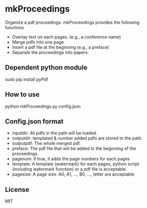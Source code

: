 mkProceedings
=============

Organize a pdf proceedings.
mkProceedings provides the following functinos

* Overlay text on each pages. (e.g., a conference name)
* Merge pdfs into one page
* Insert a pdf file at the beginning (e.g., a preface)
* Separate the proceedings into papers.


Dependent python module
-----------------------
sudo pip install pyPdf

How to use
----------
python mkProceedings.py config.json


Config.json format
------------------

* inputdir: All pdfs in the path will be loaded.
* outputdir: templated & number added pdfs are stored to the path.
* outputpdf: The whole merged pdf.
* preface: The pdf file that will be added to the beginning of the proceedings.
* pagenum: if true, it adds the page numbers for each pages
* template: A template (watermark) for each pages, python script (including watermark function) or a pdf file is acceptable.
* pagesize: A page size. A0, A1, ..., B0, ..., letter are acceptable

License
-------
MIT
